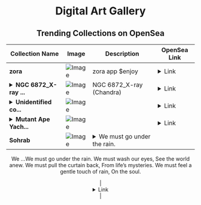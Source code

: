 <div align="center">

# Digital Art Gallery

## Trending Collections on OpenSea

| Collection Name                       | Image                                                                                     | Description                       | OpenSea Link                                                                                          |
|---------------------------------------|-------------------------------------------------------------------------------------------|-----------------------------------|--------------------------------------------------------------------------------------------------------|
| **zora** | ![Image](https://i.seadn.io/s/raw/files/a6092553d7e8d029d1dcbd516b0cdaef.png?w=500&auto=format?w=200&auto=format) | zora app $enjoy | <details><summary>Link</summary>[zora](https://opensea.io/collection/zora-11300)</details> |
| **<details><summary>NGC 6872_X-ray ...</summary>NGC 6872_X-ray (Chandra)</details>** | ![Image](https://i.seadn.io/s/raw/files/2b594a84d60368e4ce631cd6776c1318.jpg?w=500&auto=format?w=200&auto=format) | NGC 6872_X-ray (Chandra) | <details><summary>Link</summary>[NGC 6872_X-ray (Chandra)](https://opensea.io/collection/ngc-6872-x-ray-chandra)</details> |
| **<details><summary>Unidentified co...</summary>Unidentified contract d6cf7bd1-f96f-4c91-ae37-27b40921055a</details>** | ![Image](https://raw.seadn.io/files/a80d402e63badeab8ec30567f87cf1b6.svg?w=200&auto=format) |  | <details><summary>Link</summary>[Unidentified contract d6cf7bd1-f96f-4c91-ae37-27b40921055a](https://opensea.io/collection/unidentified-contract-d6cf7bd1-f96f-4c91-ae37-27b4)</details> |
| **<details><summary>Mutant Ape Yach...</summary>Mutant Ape Yacht Clus</details>** | ![Image](https://i.seadn.io/s/raw/files/725410689d5cfdb4b6720a46d01df62f.jpg?w=500&auto=format?w=200&auto=format) |  | <details><summary>Link</summary>[Mutant Ape Yacht Clus](https://opensea.io/collection/mutant-ape-yacht-clus-1)</details> |
| **Sohrab** | ![Image](https://i.seadn.io/s/raw/files/f030c1532bea9496cb5baad08a6dea04.jpg?w=500&auto=format?w=200&auto=format) | <details><summary>We must go under the rain.
We ...</summary>We must go under the rain.
We must wash our eyes,
See the world anew.
We must pull the curtain back,
From life’s mysteries.
We must feel a gentle touch of rain,
On the soul.
</details> | <details><summary>Link</summary>[Sohrab](https://opensea.io/collection/sohrab-2)</details> |

</div>
